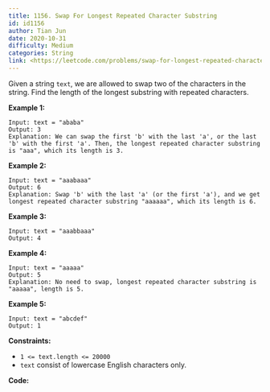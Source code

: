 ```yaml
---
title: 1156. Swap For Longest Repeated Character Substring
id: id1156
author: Tian Jun
date: 2020-10-31
difficulty: Medium
categories: String
link: <https://leetcode.com/problems/swap-for-longest-repeated-character-substring/description/>
---
```


Given a string `text`, we are allowed to swap two of the characters in the
string. Find the length of the longest substring with repeated characters.



**Example 1:**
            
	Input: text = "ababa"    
	Output: 3    
	Explanation: We can swap the first 'b' with the last 'a', or the last 'b' with the first 'a'. Then, the longest repeated character substring is "aaa", which its length is 3.    

**Example 2:**
            
	Input: text = "aaabaaa"    
	Output: 6    
	Explanation: Swap 'b' with the last 'a' (or the first 'a'), and we get longest repeated character substring "aaaaaa", which its length is 6.    

**Example 3:**
            
	Input: text = "aaabbaaa"    
	Output: 4    

**Example 4:**
            
	Input: text = "aaaaa"    
	Output: 5    
	Explanation: No need to swap, longest repeated character substring is "aaaaa", length is 5.    

**Example 5:**
            
	Input: text = "abcdef"    
	Output: 1    



**Constraints:**

  * `1 <= text.length <= 20000`
  * `text` consist of lowercase English characters only.


**Code:**
